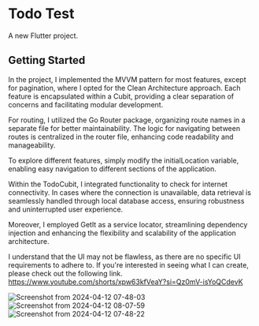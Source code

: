 # Todo Test

A new Flutter project.

## Getting Started
In the project, I implemented the MVVM pattern for most features, except for pagination, where I opted for the Clean Architecture approach. Each feature is encapsulated within a Cubit, providing a clear separation of concerns and facilitating modular development.

For routing, I utilized the Go Router package, organizing route names in a separate file for better maintainability. The logic for navigating between routes is centralized in the router file, enhancing code readability and manageability.

To explore different features, simply modify the initialLocation variable, enabling easy navigation to different sections of the application.

Within the TodoCubit, I integrated functionality to check for internet connectivity. In cases where the connection is unavailable, data retrieval is seamlessly handled through local database access, ensuring robustness and uninterrupted user experience.

Moreover, I employed GetIt as a service locator, streamlining dependency injection and enhancing the flexibility and scalability of the application architecture.

I understand that the UI may not be flawless, as there are no specific UI requirements to adhere to. If you're interested in seeing what I can create, please check out the following link.
https://www.youtube.com/shorts/xpw63kfVeaY?si=Qz0mV-isYoQCdevK

![Screenshot from 2024-04-12 07-48-03](https://github.com/abdallh1999/todo/assets/96979660/82134250-de09-4cfb-8dce-3a1ec19fa2a3)
![Screenshot from 2024-04-12 08-07-59](https://github.com/abdallh1999/todo/assets/96979660/bd63d2c2-f1a2-47d1-b21f-a8292a08b4a0)
![Screenshot from 2024-04-12 07-48-22](https://github.com/abdallh1999/todo/assets/96979660/adeddfc9-3a5c-4f48-945e-d3acb8fcdc7e)


